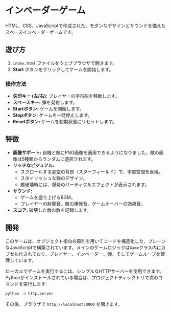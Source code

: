 # インベーダーゲーム

HTML、CSS、JavaScriptで作成された、モダンなデザインとサウンドを備えたスペースインベーダーゲームです。

## 遊び方

1.  `index.html` ファイルをウェブブラウザで開きます。
2.  **Start** ボタンをクリックしてゲームを開始します。

### 操作方法

*   **矢印キー (左/右):** プレイヤーの宇宙船を移動します。
*   **スペースキー:** 弾を発射します。
*   **Startボタン:** ゲームを開始します。
*   **Stopボタン:** ゲームを一時停止します。
*   **Resetボタン:** ゲームを初期状態にリセットします。

## 特徴

*   **画像サポート:** 自機と敵にPNG画像を適用できるようになりました。敵の画像は5種類からランダムに選択されます。
*   **リッチなビジュアル:**
    *   スクロールする星空の背景（スターフィールド）で、宇宙空間を表現。
    *   スタイリッシュな弾のデザイン。
    *   敵破壊時には、爆発のパーティクルエフェクトが表示されます。
*   **サウンド:**
    *   ゲームを盛り上げるBGM。
    *   プレイヤーの射撃音、敵の爆発音、ゲームオーバーの効果音。
*   **スコア:** 破壊した敵の数を記録します。

## 開発

このゲームは、オブジェクト指向の原則を用いてコードを構造化した、プレーンなJavaScriptで構築されています。メインのゲームロジックは`Game`クラス内にカプセル化されており、プレイヤー、インベーダー、弾、そしてゲームループを管理しています。

ローカルでゲームを実行するには、シンプルなHTTPサーバーを使用できます。Pythonがインストールされている場合は、プロジェクトディレクトリで次のコマンドを実行します:

```bash
python -m http.server
```

その後、ブラウザで `http://localhost:8000` を開きます。
